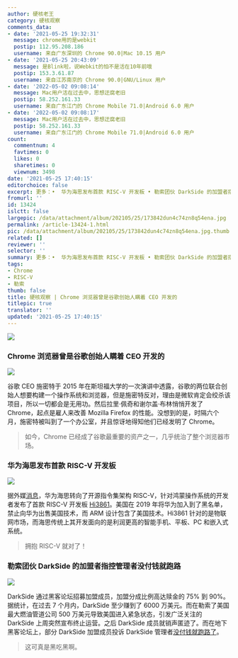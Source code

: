 ```yaml
---
author: 硬核老王
category: 硬核观察
comments_data:
- date: '2021-05-25 19:32:31'
  message: chrome用的是webkit
  postip: 112.95.208.186
  username: 来自广东深圳的 Chrome 90.0|Mac 10.15 用户
- date: '2021-05-25 20:43:09'
  message: 是Blink啦，说Webkit的怕不是活在10年前哦
  postip: 153.3.61.87
  username: 来自江苏南京的 Chrome 90.0|GNU/Linux 用户
- date: '2022-05-02 09:08:14'
  message: Mac用户活在过去中，思想迂腐老旧
  postip: 58.252.161.33
  username: 来自广东江门的 Chrome Mobile 71.0|Android 6.0 用户
- date: '2022-05-02 09:08:17'
  message: Mac用户活在过去中，思想迂腐老旧
  postip: 58.252.161.33
  username: 来自广东江门的 Chrome Mobile 71.0|Android 6.0 用户
count:
  commentnum: 4
  favtimes: 0
  likes: 0
  sharetimes: 0
  viewnum: 3498
date: '2021-05-25 17:40:15'
editorchoice: false
excerpt: 更多：•  华为海思发布首款 RISC-V 开发板 • 勒索团伙 DarkSide 的加盟者指控管理者没付钱就跑路
fromurl: ''
id: 13424
islctt: false
largepic: /data/attachment/album/202105/25/173842dun4c74zn8q54ena.jpg
permalink: /article-13424-1.html
pic: /data/attachment/album/202105/25/173842dun4c74zn8q54ena.jpg.thumb.jpg
related: []
reviewer: ''
selector: ''
summary: 更多：•  华为海思发布首款 RISC-V 开发板 • 勒索团伙 DarkSide 的加盟者指控管理者没付钱就跑路
tags:
- Chrome
- RISC-V
- 勒索
thumb: false
title: 硬核观察 | Chrome 浏览器曾是谷歌创始人瞒着 CEO 开发的
titlepic: true
translator: ''
updated: '2021-05-25 17:40:15'
---
```


![](/data/attachment/album/202105/25/173842dun4c74zn8q54ena.jpg)


### Chrome 浏览器曾是谷歌创始人瞒着 CEO 开发的


![](/data/attachment/album/202105/25/173901ub0fzd6kwfduooy6.jpg)


谷歌 CEO 施密特于 2015 年在斯坦福大学的一次演讲中透露，谷歌的两位联合创始人想要构建一个操作系统和浏览器，但是施密特反对，理由是微软肯定会绞杀该项目，所以一切都会是无用功。然后拉里·佩奇和谢尔盖·布林悄悄开发了 Chrome，起点是雇人来改善 Mozilla Firefox 的性能。没想到的是，时隔六个月，施密特被叫到了一个办公室，并且惊讶地得知他们已经发明了 Chrome。



> 
> 如今，Chrome 已经成了谷歌最重要的资产之一，几乎统治了整个浏览器市场。
> 
> 
> 


### 华为海思发布首款 RISC-V 开发板


![](/data/attachment/album/202105/25/173939p6hms6pz60fnee0a.jpg)


据外媒[消息](https://www.tomshardware.com/news/huaweis-hisilicon-develops-first-risc-v-design-to-overcome-arm-restrictions)，华为海思转向了开源指令集架构 RISC-V，针对鸿蒙操作系统的开发者发布了首款 RISC-V 开发板 [Hi3861](https://device.harmonyos.com/en/docs/start/introduce/oem_wifi_start_des-0000001050168548)。美国在 2019 年将华为加入到了黑名单，禁止向华为出售美国技术，而 ARM 设计包含了美国技术。Hi3861 针对的是物联网市场，而海思传统上其开发面向的是利润更高的智能手机、平板、PC 和嵌入式系统。



> 
> 拥抱 RISC-V 就对了！
> 
> 
> 


### 勒索团伙 DarkSide 的加盟者指控管理者没付钱就跑路


![](/data/attachment/album/202105/25/174000tgz2341bb3rg5wom.jpg)


DarkSide 通过黑客论坛招募加盟成员，加盟分成比例高达赎金的 75% 到 90%。据统计，在过去 7 个月内，DarkSide 至少赚到了 6000 万美元。而在勒索了美国最大燃油管道公司 500 万美元导致美国进入紧急状态，引发广泛关注的 DarkSide 上周突然宣布终止运营。之后 DarkSide 成员就销声匿迹了。而在地下黑客论坛上，部分 DarkSide 加盟成员投诉 DarkSide 管理者[没付钱就跑路了](https://arstechnica.com/gadgets/2021/05/darkside-ransomware-makers-accused-of-skipping-town-without-paying-affiliates/)。



> 
> 这可真是黑吃黑啊。
> 
> 
>
